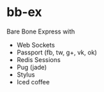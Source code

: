 # bb-ex
Bare Bone Express with

* Web Sockets
* Passport (fb, tw, g+, vk, ok)
* Redis Sessions
* Pug (jade)
* Stylus
* Iced coffee
